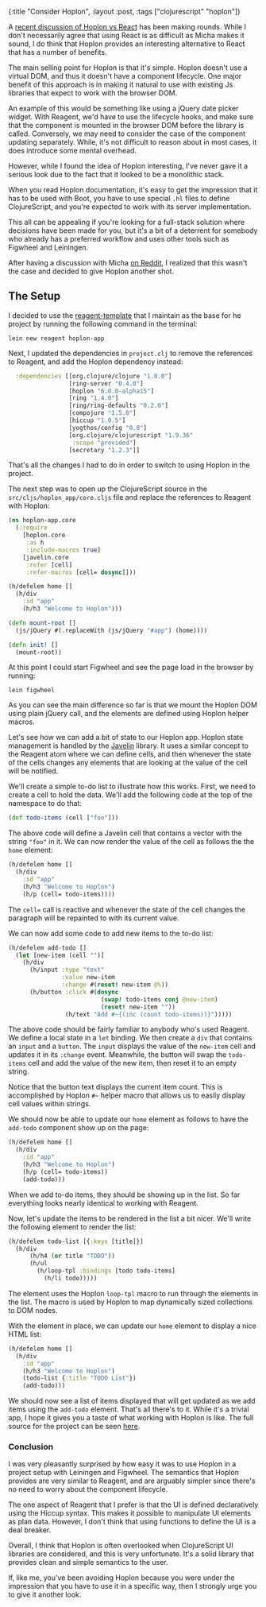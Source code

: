 {:title "Consider Hoplon", :layout :post, :tags ["clojurescript" "hoplon"]}

A [recent discussion of Hoplon vs React](https://dl.dropboxusercontent.com/u/12379861/micha_on_hoplon_vs_react/index.html) has been making rounds. While I don't necessarily agree that using React is as difficult as Micha makes it sound, I do think that Hoplon provides an interesting alternative to React that has a number of benefits.

The main selling point for Hoplon is that it's simple. Hoplon doesn't use a virtual DOM, and thus it doesn't have a component lifecycle. One major benefit of this approach is in making it natural to use with existing Js libraries that expect to work with the browser DOM.

An example of this would be something like using a jQuery date picker widget. With Reagent, we'd have to use the lifecycle hooks, and make sure that the component is mounted in the browser DOM before the library is called. Conversely, we may need to consider the case of the component updating separately. While, it's not difficult to reason about in most cases, it does introduce some mental overhead.

However, while I found the idea of Hoplon interesting, I've never gave it a serious look due to the fact that it looked to be a monolithic stack.

When you read Hoplon documentation, it's easy to get the impression that it has to be used with Boot, you have to use special `.hl` files to define ClojureScript, and you're expected to work with its server implementation.

This all can be appealing if you're looking for a full-stack solution where decisions have been made for you, but it's a bit of a deterrent for somebody who already has a preferred workflow and uses other tools such as Figwheel and Leiningen.

After having a discussion with Micha [on Reddit](https://www.reddit.com/r/Clojure/comments/4mi64q/hoplon_vs_react/), I realized that this wasn't the case and decided to give Hoplon another shot.

## The Setup

I decided to use the [reagent-template](https://github.com/reagent-project/reagent-template) that I maintain as the base for he project by running the following command in the terminal:

```
lein new reagent hoplon-app
```

Next, I updated the dependencies in `project.clj` to remove the references to Reagent, and add the Hoplon dependency instead:

```clojure
  :dependencies [[org.clojure/clojure "1.8.0"]
                 [ring-server "0.4.0"]
                 [hoplon "6.0.0-alpha15"]
                 [ring "1.4.0"]
                 [ring/ring-defaults "0.2.0"]
                 [compojure "1.5.0"]
                 [hiccup "1.0.5"]
                 [yogthos/config "0.8"]
                 [org.clojure/clojurescript "1.9.36"
                  :scope "provided"]
                 [secretary "1.2.3"]]
```

That's all the changes I had to do in order to switch to using Hoplon in the project.

The next step was to open up the ClojureScript source in the `src/cljs/hoplon_app/core.cljs` file and replace the references to Reagent with Hoplon:

```clojure
(ns hoplon-app.core
  (:require
    [hoplon.core
     :as h
     :include-macros true]
    [javelin.core
     :refer [cell]
     :refer-macros [cell= dosync]]))

(h/defelem home []
  (h/div
    :id "app"
    (h/h3 "Welcome to Hoplon")))

(defn mount-root []
  (js/jQuery #(.replaceWith (js/jQuery "#app") (home))))

(defn init! []
  (mount-root))    
```

At this point I could start Figwheel and see the page load in the browser by running:

```
lein figwheel
```

As you can see the main difference so far is that we mount the Hoplon DOM using plain jQuery call, and the elements are defined using Hoplon helper macros.

Let's see how we can add a bit of state to our Hoplon app. Hoplon state management is handled by the [Javelin](https://github.com/hoplon/javelin) library. It uses a similar concept to the Reagent atom where we can define cells, and then whenever the state of the cells changes any elements that are looking at the value of the cell will be notified.

We'll create a simple to-do list to illustrate how this works. First, we need to create a cell to hold the data. We'll add the following code at the top of the namespace to do that:

```clojure
(def todo-items (cell ["foo"]))
```

The above code will define a Javelin cell that contains a vector with the string `"foo"` in it. We can now render the value of the cell as follows the the `home` element:

```clojure
(h/defelem home []
  (h/div
    :id "app"
    (h/h3 "Welcome to Hoplon")
    (h/p (cell= todo-items))))
```

The `cell=` call is reactive and whenever the state of the cell changes the paragraph will be repainted to with its current value.

We can now add some code to add new items to the to-do list:

```clojure
(h/defelem add-todo []
  (let [new-item (cell "")]
    (h/div
      (h/input :type "text"
               :value new-item
               :change #(reset! new-item @%))
      (h/button :click #(dosync
                          (swap! todo-items conj @new-item)
                          (reset! new-item ""))
                (h/text "Add #~{(inc (count todo-items))}")))))
```

The above code should be fairly familiar to anybody who's used Reagent. We define a local state in a `let` binding. We then create a `div` that contains an `input` and a `button`. The `input` displays the value of the `new-item` cell and updates it in its `:change` event. Meanwhile, the button will swap the `todo-items` cell and add the value of the new item, then reset it to an empty string.

Notice that the button text displays the current item count. This is accomplished by Hoplon `#~` helper macro that allows us to easily display cell values within strings.

We should now be able to update our `home` element as follows to have the `add-todo` component show up on the page:

```clojure
(h/defelem home []
  (h/div
    :id "app"
    (h/h3 "Welcome to Hoplon")
    (h/p (cell= todo-items))
    (add-todo)))
```

When we add to-do items, they should be showing up in the list. So far everything looks nearly identical to working with Reagent.

Now, let's update the items to be rendered in the list a bit nicer. We'll write the following element to render the list:

```clojure
(h/defelem todo-list [{:keys [title]}]
  (h/div
      (h/h4 (or title "TODO"))
      (h/ul
        (h/loop-tpl :bindings [todo todo-items]
          (h/li todo)))))
```

The element uses the Hoplon `loop-tpl` macro to run through the elements in the list. The macro is used by Hoplon to map dynamically sized collections to DOM nodes.

With the element in place, we can update our `home` element to display a nice HTML list:

```clojure
(h/defelem home []
  (h/div
    :id "app"
    (h/h3 "Welcome to Hoplon")
    (todo-list {:title "TODO List"})
    (add-todo)))
```

We should now see a list of items displayed that will get updated as we add items using the `add-todo` element. That's all there's to it. While it's a trivial app, I hope it gives you a taste of what working with Hoplon is like. The full source for the project can be seen [here](https://github.com/yogthos/hoplon-app).

### Conclusion

I was very pleasantly surprised by how easy it was to use Hoplon in a project setup with Leiningen and Figwheel. The semantics that Hoplon provides are very similar to Reagent, and are arguably simpler since there's no need to worry about the component lifecycle.

The one aspect of Reagent that I prefer is that the UI is defined declaratively using the Hiccup syntax. This makes it possible to manipulate UI elements as plan data. However, I don't think that using functions to define the UI is a deal breaker.

Overall, I think that Hoplon is often overlooked when ClojureScript UI libraries are considered, and this is very unfortunate. It's a solid library that provides clean and simple semantics to the user.

If, like me, you've been avoiding Hoplon because you were under the impression that you have to use it in a specific way, then I strongly urge you to give it another look.

